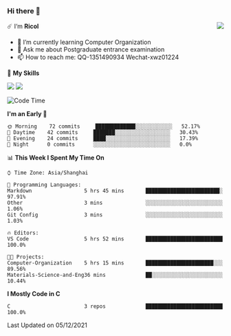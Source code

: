### Hi there 👋

<a href="#">
  <img align="right" src="https://github-readme-stats.vercel.app/api?username=Ricolxwz&count_private=true&show_icons=true&bg_color=15,f2f7fd,E0EAFC" />
</a>

☄️ I‘m **Ricol**

- 🌱 I’m currently learning Computer Organization
- 💬 Ask me about Postgraduate entrance examination
- 📫 How to reach me: QQ-1351490934 Wechat-xwz01224

🌟 **My Skills**

![](https://img.shields.io/badge/Language-C-green.svg?style=flat)
![](https://img.shields.io/badge/Language-Python-orange.svg?style=flat)

<!--START_SECTION:waka-->
![Code Time](http://img.shields.io/badge/Code%20Time-6%20hrs%207%20mins-blue)

**I'm an Early 🐤** 

```text
🌞 Morning    72 commits     █████████████░░░░░░░░░░░░   52.17% 
🌆 Daytime    42 commits     ███████░░░░░░░░░░░░░░░░░░   30.43% 
🌃 Evening    24 commits     ████░░░░░░░░░░░░░░░░░░░░░   17.39% 
🌙 Night      0 commits      ░░░░░░░░░░░░░░░░░░░░░░░░░   0.0%

```


📊 **This Week I Spent My Time On** 

```text
⌚︎ Time Zone: Asia/Shanghai

💬 Programming Languages: 
Markdown                 5 hrs 45 mins       ████████████████████████░   97.91% 
Other                    3 mins              ░░░░░░░░░░░░░░░░░░░░░░░░░   1.06% 
Git Config               3 mins              ░░░░░░░░░░░░░░░░░░░░░░░░░   1.03%

🔥 Editors: 
VS Code                  5 hrs 52 mins       █████████████████████████   100.0%

🐱‍💻 Projects: 
Computer-Organization    5 hrs 15 mins       ██████████████████████░░░   89.56% 
Materials-Science-and-Eng36 mins             ██░░░░░░░░░░░░░░░░░░░░░░░   10.44%

```

**I Mostly Code in C** 

```text
C                        3 repos             █████████████████████████   100.0%

```



 Last Updated on 05/12/2021
<!--END_SECTION:waka-->

